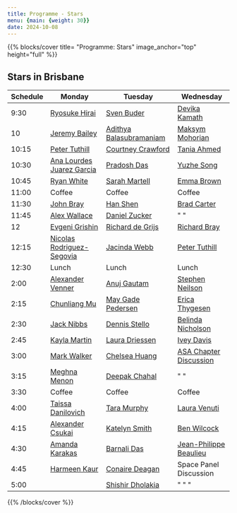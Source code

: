 ```yaml
---
title: Programme - Stars
menu: {main: {weight: 30}}
date: 2024-10-08
---
```

{{% blocks/cover title= "Programme: Stars" image_anchor="top" height="full" %}}
## Stars in Brisbane

| Schedule | Monday | Tuesday | Wednesday |
| -------- | ---------------- | ---------------- | ---------------- |
| 9:30 | [Ryosuke Hirai](speakers/ryosuke-hirai/_index.md) | [Sven Buder](speakers/sven-buder/_index.md) | [Devika Kamath](speakers/devika-kamath/_index.md) |
| 10 | [Jeremy Bailey](speakers/jeremy-bailey/_index.md) | [Adithya Balasubramaniam](speakers/adithya-balasubramaniam/_index.md) | [Maksym Mohorian](speakers/maksym-mohorian/_index.md) |
| 10:15 | [Peter Tuthill](speakers/peter-tuthill/_index.md) | [Courtney Crawford](speakers/courtney-crawford/_index.md) | [Tania Ahmed](speakers/tania-ahmed/_index.md) |
| 10:30 | [Ana Lourdes Juarez Garcia](speakers/ana-lourdes-juarez-garcia/_index.md) | [Pradosh Das](speakers/pradosh-das/_index.md) | [Yuzhe Song](speakers/yuzhe-song/_index.md) |
| 10:45 | [Ryan White](speakers/ryan-white/_index.md) | [Sarah Martell](speakers/sarah-martell/_index.md) | [Emma Brown](speakers/emma-brown/_index.md) |
| 11:00 | Coffee | Coffee | Coffee |
| 11:30 | [John Bray](speakers/john-bray/_index.md) | [Han Shen](speakers/han-shen/_index.md)  | [Brad Carter](speakers/brad-carter/_index.md) |
| 11:45 | [Alex Wallace](speakers/alex-wallace/_index.md) | [Daniel Zucker](speakers/daniel-zucker/_index.md) | " "|
| 12 | [Evgeni Grishin](speakers/evgeni-grishin/_index.md) | [Richard de Grijs](speakers/richard-de-grijs/_index.md) | [Richard Bray](speakers/richard-bray/_index.md) |
| 12:15 | [Nicolas Rodriguez-Segovia](speakers/nicolas-rodriguez-segovia/_index.md) | [Jacinda Webb](speakers/jacinda-webb/_index.md) | [Peter Tuthill](speakers/peter-tuthill-2/_index.md) |
| 12:30 | Lunch | Lunch | Lunch |
| 2:00 | [Alexander Venner](speakers/alexander-venner/_index.md) | [Anuj Gautam](speakers/anuj-gautam/_index.md) | [Stephen Neilson](speakers/stephen-neilson/_index.md) |
| 2:15 | [Chunliang Mu](speakers/chunliang-mu/_index.md) | [May Gade Pedersen](speakers/may-gade-pedersen/_index.md) | [Erica Thygesen](speakers/erica-thygesen/_index.md) |
| 2:30 | [Jack Nibbs](speakers/jack-nibbs/_index.md) | [Dennis Stello](speakers/dennis-stello/_index.md) | [Belinda Nicholson](speakers/belinda-nicholson/_index.md) |
| 2:45 | [Kayla Martin](speakers/kayla-martin/_index.md) | [Laura Driessen](speakers/laura-driessen/_index.md) | [Ivey Davis](speakers/ivey-davis/_index.md) |
| 3:00 | [Mark Walker](speakers/mark-walker/_index.md) | [Chelsea Huang](speakers/chelsea-huang/_index.md) | [ASA Chapter Discussion](speakers/asa-chapter/_index.md) |
| 3:15 | [Meghna Menon](speakers/meghna-menon/_index.md) | [Deepak Chahal](speakers/deepak-chahal/_index.md) | " " |
| 3:30 | Coffee | Coffee | Coffee |
| 4:00 |  [Taissa Danilovich](speakers/taissa-danilovich/_index.md)| [Tara Murphy](speakers/tara-murphy/_index.md) | [Laura Venuti](speakers/laura-venuti/_index.md) |
| 4:15 | [Alexander Csukai](speakers/alexander-csukai/_index.md) | [Katelyn Smith](speakers/katelyn-smith/_index.md) | [Ben Wilcock](speakers/ben-wilcock/_index.md)|
| 4:30 | [Amanda Karakas](speakers/amanda-karakas/_index.md) | [Barnali Das](speakers/barnali-das/_index.md) | [Jean-Philippe	Beaulieu](speakers/jean-philippe-beaulieu/_index.md)|
| 4:45 |  [Harmeen Kaur](speakers/harmeen-kaur/_index.md)|[Conaire Deagan](speakers/conaire-deagan/_index.md) | Space Panel Discussion|
| 5:00 |  | [Shishir Dholakia](speakers/shishir-dholakia/_index.md) | " " " |

{{% /blocks/cover %}}
